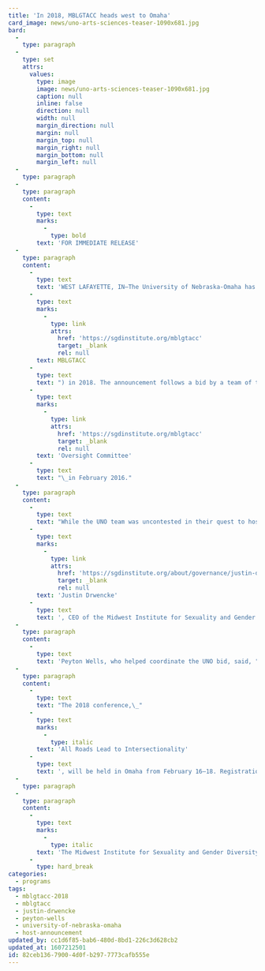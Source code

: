 ```yaml
---
title: 'In 2018, MBLGTACC heads west to Omaha'
card_image: news/uno-arts-sciences-teaser-1090x681.jpg
bard:
  -
    type: paragraph
  -
    type: set
    attrs:
      values:
        type: image
        image: news/uno-arts-sciences-teaser-1090x681.jpg
        caption: null
        inline: false
        direction: null
        width: null
        margin_direction: null
        margin: null
        margin_top: null
        margin_right: null
        margin_bottom: null
        margin_left: null
  -
    type: paragraph
  -
    type: paragraph
    content:
      -
        type: text
        marks:
          -
            type: bold
        text: 'FOR IMMEDIATE RELEASE'
  -
    type: paragraph
    content:
      -
        type: text
        text: 'WEST LAFAYETTE, IN—The University of Nebraska-Omaha has been selected as the host campus for the Midwest Bisexual Lesbian Gay Transgender Ally College Conference ('
      -
        type: text
        marks:
          -
            type: link
            attrs:
              href: 'https://sgdinstitute.org/mblgtacc'
              target: _blank
              rel: null
        text: MBLGTACC
      -
        type: text
        text: ") in 2018. The announcement follows a bid by a team of twelve UNO students to the MBLGTACC\_"
      -
        type: text
        marks:
          -
            type: link
            attrs:
              href: 'https://sgdinstitute.org/mblgtacc'
              target: _blank
              rel: null
        text: 'Oversight Committee'
      -
        type: text
        text: "\_in February 2016."
  -
    type: paragraph
    content:
      -
        type: text
        text: "While the UNO team was uncontested in their quest to host MBLGTACC 2018,\_"
      -
        type: text
        marks:
          -
            type: link
            attrs:
              href: 'https://sgdinstitute.org/about/governance/justin-drwencke'
              target: _blank
              rel: null
        text: 'Justin Drwencke'
      -
        type: text
        text: ', CEO of the Midwest Institute for Sexuality and Gender Diversity, said, "The students from UNO delivered a well-thought-out bid, demonstrated a clear sense of purpose, and had broad support from their institutional and community stakeholders. The Oversight Committee gave its enthusiastic support in selecting the UNO team, and we’re looking forward to working with these bright, young students to embark on MBLGTACC’s next quarter century."'
  -
    type: paragraph
    content:
      -
        type: text
        text: 'Peyton Wells, who helped coordinate the UNO bid, said, "Everyone who was involved in the bidding process was absolutely thrilled when we won the bid... We realize we have a long ways to go and a lot more work that has to get put in, but I think we''re up to the challenge. It''s about time we let everyone know how great it is to be a Maverick, even (or maybe especially) if you''re LGBTQIA+."'
  -
    type: paragraph
    content:
      -
        type: text
        text: "The 2018 conference,\_"
      -
        type: text
        marks:
          -
            type: italic
        text: 'All Roads Lead to Intersectionality'
      -
        type: text
        text: ', will be held in Omaha from February 16–18. Registration and a call for workshops are tentatively scheduled for launch in summer 2017.'
  -
    type: paragraph
  -
    type: paragraph
    content:
      -
        type: text
        marks:
          -
            type: italic
        text: 'The Midwest Institute for Sexuality and Gender Diversity empowers students of diverse sexualities and genders to inspire sustainable change; leads higher education colleagues in relevant and inclusive practices; and advances knowledge of sexuality and gender through advocacy and expansive programming.'
      -
        type: hard_break
categories:
  - programs
tags:
  - mblgtacc-2018
  - mblgtacc
  - justin-drwencke
  - peyton-wells
  - university-of-nebraska-omaha
  - host-announcement
updated_by: cc1d6f85-bab6-480d-8bd1-226c3d628cb2
updated_at: 1607212501
id: 82ceb136-7900-4d0f-b297-7773cafb555e
---
```

